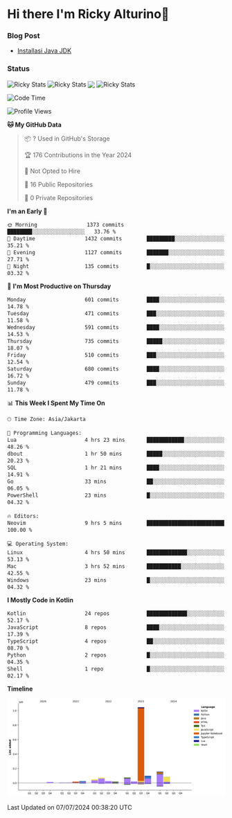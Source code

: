 # Hi there I'm Ricky Alturino👋

### Blog Post

<!-- BLOG-POST-LIST:START -->

- [Installasi Java JDK](https://onirutla.medium.com/installasi-java-jdk-ec701beeb5cb?source=rss-d9d81c918cc9------2)
<!-- BLOG-POST-LIST:END -->

### Status

<img align="center" alt="Ricky Stats" src="https://github-readme-stats.vercel.app/api?username=Alturino&theme=dark&show_icons=true&hide_border=false" />
<img align="center" alt="Ricky Stats" src="https://github-readme-stats.vercel.app/api/top-langs/?username=Alturino&theme=dark&show_icons=true&layout=compact"/>
<img align="center" width="640px" src="https://github-readme-stats.vercel.app/api/wakatime?username=Alturino&layout=compact&hide_border=true&theme=dark">
<img align="center" alt="Ricky Stats" src="https://leetcard.jacoblin.cool/onirutla?border=0&radius=20&ext=activity"/>

<!--START_SECTION:waka-->
![Code Time](http://img.shields.io/badge/Code%20Time-377%20hrs%201%20min-blue)

![Profile Views](http://img.shields.io/badge/Profile%20Views-0-blue)

**🐱 My GitHub Data** 

> 📦 ? Used in GitHub's Storage 
 > 
> 🏆 176 Contributions in the Year 2024
 > 
> 🚫 Not Opted to Hire
 > 
> 📜 16 Public Repositories 
 > 
> 🔑 0 Private Repositories 
 > 
**I'm an Early 🐤** 

```text
🌞 Morning                1373 commits        ████████░░░░░░░░░░░░░░░░░   33.76 % 
🌆 Daytime                1432 commits        █████████░░░░░░░░░░░░░░░░   35.21 % 
🌃 Evening                1127 commits        ███████░░░░░░░░░░░░░░░░░░   27.71 % 
🌙 Night                  135 commits         █░░░░░░░░░░░░░░░░░░░░░░░░   03.32 % 
```
📅 **I'm Most Productive on Thursday** 

```text
Monday                   601 commits         ████░░░░░░░░░░░░░░░░░░░░░   14.78 % 
Tuesday                  471 commits         ███░░░░░░░░░░░░░░░░░░░░░░   11.58 % 
Wednesday                591 commits         ████░░░░░░░░░░░░░░░░░░░░░   14.53 % 
Thursday                 735 commits         █████░░░░░░░░░░░░░░░░░░░░   18.07 % 
Friday                   510 commits         ███░░░░░░░░░░░░░░░░░░░░░░   12.54 % 
Saturday                 680 commits         ████░░░░░░░░░░░░░░░░░░░░░   16.72 % 
Sunday                   479 commits         ███░░░░░░░░░░░░░░░░░░░░░░   11.78 % 
```


📊 **This Week I Spent My Time On** 

```text
🕑︎ Time Zone: Asia/Jakarta

💬 Programming Languages: 
Lua                      4 hrs 23 mins       ████████████░░░░░░░░░░░░░   48.26 % 
dbout                    1 hr 50 mins        █████░░░░░░░░░░░░░░░░░░░░   20.23 % 
SQL                      1 hr 21 mins        ████░░░░░░░░░░░░░░░░░░░░░   14.91 % 
Go                       33 mins             ██░░░░░░░░░░░░░░░░░░░░░░░   06.05 % 
PowerShell               23 mins             █░░░░░░░░░░░░░░░░░░░░░░░░   04.32 % 

🔥 Editors: 
Neovim                   9 hrs 5 mins        █████████████████████████   100.00 % 

💻 Operating System: 
Linux                    4 hrs 50 mins       █████████████░░░░░░░░░░░░   53.13 % 
Mac                      3 hrs 52 mins       ███████████░░░░░░░░░░░░░░   42.55 % 
Windows                  23 mins             █░░░░░░░░░░░░░░░░░░░░░░░░   04.32 % 
```

**I Mostly Code in Kotlin** 

```text
Kotlin                   24 repos            █████████████░░░░░░░░░░░░   52.17 % 
JavaScript               8 repos             ████░░░░░░░░░░░░░░░░░░░░░   17.39 % 
TypeScript               4 repos             ██░░░░░░░░░░░░░░░░░░░░░░░   08.70 % 
Python                   2 repos             █░░░░░░░░░░░░░░░░░░░░░░░░   04.35 % 
Shell                    1 repo              █░░░░░░░░░░░░░░░░░░░░░░░░   02.17 % 
```



**Timeline**

![Lines of Code chart](https://raw.githubusercontent.com/Alturino/Alturino/main/assets/bar_graph.png)


 Last Updated on 07/07/2024 00:38:20 UTC
<!--END_SECTION:waka-->
